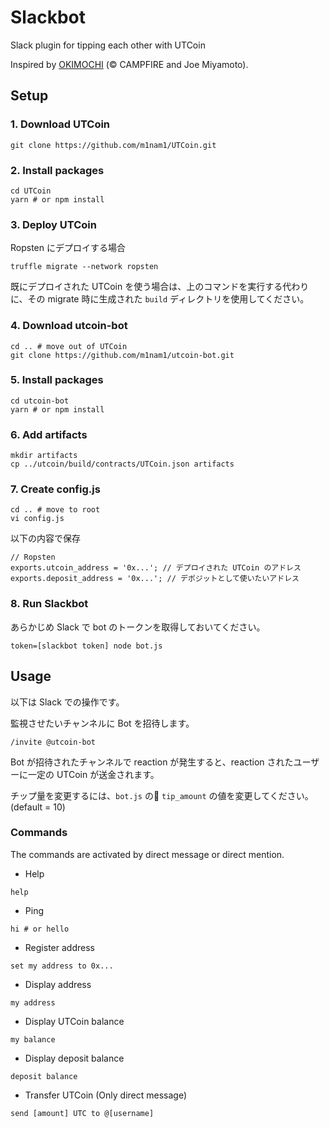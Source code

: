 # Slackbot
Slack plugin for tipping each other with UTCoin

Inspired by [OKIMOCHI](https://github.com/campfire-inc/OKIMOCHI) (&copy; CAMPFIRE and Joe Miyamoto).

## Setup
### 1. Download UTCoin
```
git clone https://github.com/m1nam1/UTCoin.git
```

### 2. Install packages
```
cd UTCoin
yarn # or npm install
```

### 3. Deploy UTCoin
Ropsten にデプロイする場合
```
truffle migrate --network ropsten
```

既にデプロイされた UTCoin を使う場合は、上のコマンドを実行する代わりに、その migrate 時に生成された `build` ディレクトリを使用してください。

### 4. Download utcoin-bot
```
cd .. # move out of UTCoin
git clone https://github.com/m1nam1/utcoin-bot.git
```

### 5. Install packages
```
cd utcoin-bot
yarn # or npm install
```

### 6. Add artifacts
```
mkdir artifacts
cp ../utcoin/build/contracts/UTCoin.json artifacts
```

### 7. Create config.js
```
cd .. # move to root
vi config.js
```

以下の内容で保存
```
// Ropsten
exports.utcoin_address = '0x...'; // デプロイされた UTCoin のアドレス
exports.deposit_address = '0x...'; // デポジットとして使いたいアドレス
```

### 8. Run Slackbot
あらかじめ Slack で bot のトークンを取得しておいてください。
```
token=[slackbot token] node bot.js
```

## Usage
以下は Slack での操作です。

監視させたいチャンネルに Bot を招待します。
```
/invite @utcoin-bot
```

Bot が招待されたチャンネルで reaction が発生すると、reaction されたユーザーに一定の UTCoin が送金されます。

チップ量を変更するには、`bot.js` の `tip_amount` の値を変更してください。 (default = 10)

### Commands
The commands are activated by direct message or direct mention.

- Help
```
help
```

- Ping
```
hi # or hello
```

- Register address
```
set my address to 0x...
```

- Display address
```
my address
```

- Display UTCoin balance
```
my balance
```

- Display deposit balance
```
deposit balance
```

- Transfer UTCoin (Only direct message)
```
send [amount] UTC to @[username]
```
